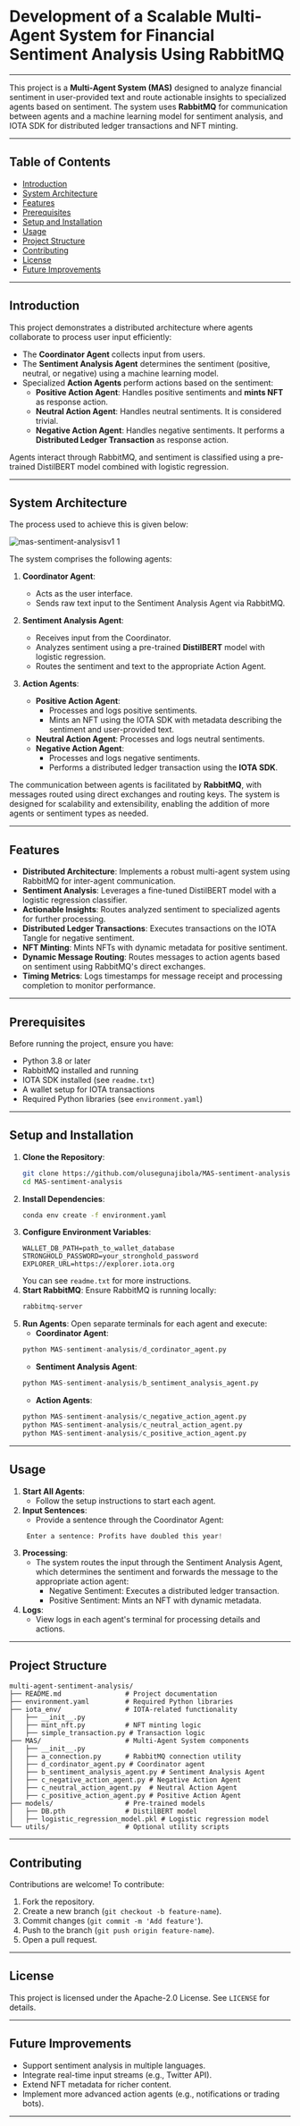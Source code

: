 # Development of a Scalable Multi-Agent System for Financial Sentiment Analysis Using RabbitMQ
---

This project is a **Multi-Agent System (MAS)** designed to analyze financial sentiment in user-provided text and route
actionable insights to specialized agents based on sentiment. The system uses **RabbitMQ** for communication between
agents and a machine learning model for sentiment analysis, and IOTA SDK for distributed ledger transactions and NFT
minting.

---
## **Table of Contents**

- [Introduction](#introduction)
- [System Architecture](#system-architecture)
- [Features](#features)
- [Prerequisites](#prerequisites)
- [Setup and Installation](#setup-and-installation)
- [Usage](#usage)
- [Project Structure](#project-structure)
- [Contributing](#contributing)
- [License](#license)
- [Future Improvements](#future-improvements)
---
## **Introduction**
This project demonstrates a distributed architecture where agents collaborate to process user input efficiently:
- The **Coordinator Agent** collects input from users.
- The **Sentiment Analysis Agent** determines the sentiment (positive, neutral, or negative) using a machine learning model.
- Specialized **Action Agents** perform actions based on the sentiment:
  - **Positive Action Agent**: Handles positive sentiments and **mints NFT** as response action.
  - **Neutral Action Agent**: Handles neutral sentiments. It is considered trivial.
  - **Negative Action Agent**: Handles negative sentiments. It performs a **Distributed Ledger Transaction** as response action.

Agents interact through RabbitMQ, and sentiment is classified using a pre-trained DistilBERT model combined with logistic regression.

---
## **System Architecture**

The process used to achieve this is given below:

![mas-sentiment-analysisv1 1](https://github.com/user-attachments/assets/f532a6da-5c2f-4866-9617-d7de864143a2)

[//]: # (![Methodology]&#40;images/mas-sentiment-analysisv1.png&#41;)

The system comprises the following agents:
1. **Coordinator Agent**:
   - Acts as the user interface.
   - Sends raw text input to the Sentiment Analysis Agent via RabbitMQ.

2. **Sentiment Analysis Agent**:
   - Receives input from the Coordinator.
   - Analyzes sentiment using a pre-trained **DistilBERT** model with logistic regression.
   - Routes the sentiment and text to the appropriate Action Agent.

3. **Action Agents**:
   - **Positive Action Agent**: 
     - Processes and logs positive sentiments.
     - Mints an NFT using the IOTA SDK with metadata describing the sentiment and user-provided text.
   - **Neutral Action Agent**: Processes and logs neutral sentiments.
   - **Negative Action Agent**: 
     - Processes and logs negative sentiments.
     - Performs a distributed ledger transaction using the **IOTA SDK**.

The communication between agents is facilitated by **RabbitMQ**, with messages routed using direct exchanges and routing keys. The system is designed for scalability and extensibility, enabling the addition of more agents or sentiment types as needed.

---
## **Features**

- **Distributed Architecture**: Implements a robust multi-agent system using RabbitMQ for inter-agent communication.
- **Sentiment Analysis**: Leverages a fine-tuned DistilBERT model with a logistic regression classifier.
- **Actionable Insights**: Routes analyzed sentiment to specialized agents for further processing.
- **Distributed Ledger Transactions**: Executes transactions on the IOTA Tangle for negative sentiment.
- **NFT Minting**: Mints NFTs with dynamic metadata for positive sentiment.
- **Dynamic Message Routing**: Routes messages to action agents based on sentiment using RabbitMQ's direct exchanges.
- **Timing Metrics**: Logs timestamps for message receipt and processing completion to monitor performance.
---

## **Prerequisites**

Before running the project, ensure you have:
- Python 3.8 or later
- RabbitMQ installed and running
- IOTA SDK installed (see `readme.txt`)
- A wallet setup for IOTA transactions
- Required Python libraries (see `environment.yaml`)
---
## **Setup and Installation**

1. **Clone the Repository**:
   ```bash
   git clone https://github.com/olusegunajibola/MAS-sentiment-analysis.git
   cd MAS-sentiment-analysis
   ```
2. **Install Dependencies**:
    ```bash
   conda env create -f environment.yaml
    ```
3. **Configure Environment Variables**:
    ````text
    WALLET_DB_PATH=path_to_wallet_database
    STRONGHOLD_PASSWORD=your_stronghold_password
    EXPLORER_URL=https://explorer.iota.org
   ````
   You can see `readme.txt` for more instructions.
4. **Start RabbitMQ**: Ensure RabbitMQ is running locally:
    ````bash
    rabbitmq-server
   ````
5. **Run Agents**: Open separate terminals for each agent and execute:
    - **Coordinator Agent**:
    ````python
    python MAS-sentiment-analysis/d_cordinator_agent.py
   ````
    - **Sentiment Analysis Agent**:
    ````python
    python MAS-sentiment-analysis/b_sentiment_analysis_agent.py
   ````
    - **Action Agents**:
    ```python
    python MAS-sentiment-analysis/c_negative_action_agent.py
    python MAS-sentiment-analysis/c_neutral_action_agent.py
    python MAS-sentiment-analysis/c_positive_action_agent.py
   ```
---
## **Usage**
1. **Start All Agents**:
    - Follow the setup instructions to start each agent.
2. **Input Sentences**:
    - Provide a sentence through the Coordinator Agent:
   ```python
    Enter a sentence: Profits have doubled this year!
    ```
3. **Processing**:
   * The system routes the input through the Sentiment Analysis Agent, which determines the sentiment and forwards the message to the appropriate action agent:
     - Negative Sentiment: Executes a distributed ledger transaction.
     - Positive Sentiment: Mints an NFT with dynamic metadata.
4. **Logs**:
    - View logs in each agent's terminal for processing details and actions.
---
## Project Structure
````text
multi-agent-sentiment-analysis/
├── README.md                # Project documentation
├── environment.yaml         # Required Python libraries
├── iota_env/                # IOTA-related functionality
│   ├── __init__.py
│   ├── mint_nft.py          # NFT minting logic
│   ├── simple_transaction.py # Transaction logic
├── MAS/                     # Multi-Agent System components
│   ├── __init__.py
│   ├── a_connection.py      # RabbitMQ connection utility
│   ├── d_cordinator_agent.py # Coordinator agent
│   ├── b_sentiment_analysis_agent.py # Sentiment Analysis Agent
│   ├── c_negative_action_agent.py # Negative Action Agent
│   ├── c_neutral_action_agent.py  # Neutral Action Agent
│   ├── c_positive_action_agent.py # Positive Action Agent
├── models/                  # Pre-trained models
│   ├── DB.pth               # DistilBERT model
│   ├── logistic_regression_model.pkl # Logistic regression model
└── utils/                   # Optional utility scripts
````
---
## **Contributing**
Contributions are welcome! To contribute:

1. Fork the repository.
2. Create a new branch (`git checkout -b feature-name`).
3. Commit changes (`git commit -m 'Add feature'`).
4. Push to the branch (`git push origin feature-name`).
5. Open a pull request.
---
## **License**
This project is licensed under the Apache-2.0 License. See `LICENSE` for details.

---
## **Future Improvements**
* Support sentiment analysis in multiple languages.
* Integrate real-time input streams (e.g., Twitter API).
* Extend NFT metadata for richer content.
* Implement more advanced action agents (e.g., notifications or trading bots).
---



